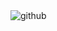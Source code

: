 <img  alt="github" height="auto" src="https://dnc331.pythonanywhere.com/lastfm?username=oieusouodan"/>

<!--
**ddevdan/ddevdan** is a ✨ _special_ ✨ repository because its `README.md` (this file) appears on your GitHub profile.

Here are some ideas to get you started:

- 🔭 I’m currently working on ...
- 🌱 I’m currently learning ...
- 👯 I’m looking to collaborate on ...
- 🤔 I’m looking for help with ...
- 💬 Ask me about ...
- 📫 How to reach me: ...
- 😄 Pronouns: ...
- ⚡ Fun fact: ...
-->


<!-- - - - - - - - -  -->


<!-- <div display = "flex" style="margin-top: 20px" width = "100%"> -->
<!-- 
<img alt="coding"  height= "170rem" style="margin-right: 10px" src="https://github-readme-stats.vercel.app/api/top-langs/?username=ddevdan&theme=react&layout=compact&count_private=true&langs_count=10"/>

<img  alt="github" height= "170rem" src="https://github-readme-stats.vercel.app/api?username=ddevdan&show_icons=true&theme=react&count_private=true&include_all_commits=true"/>
 -->
 
 

 
<!-- </div> -->
